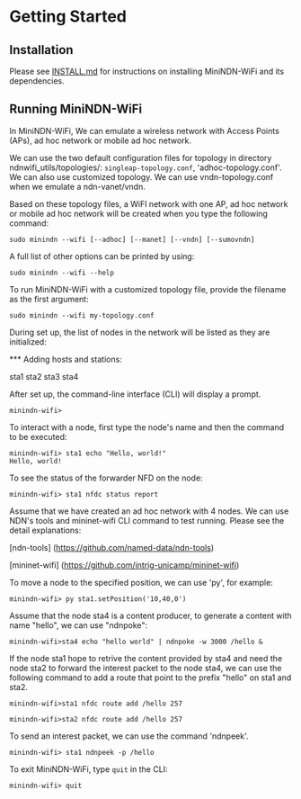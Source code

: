 Getting Started
===============

## Installation
Please see [INSTALL.md](../INSTALL.md) for instructions on installing MiniNDN-WiFi and its dependencies.

## Running MiniNDN-WiFi

In MiniNDN-WiFi, We can emulate a wireless network with Access Points (APs), ad hoc network or mobile ad hoc network.

We can use the two default configuration files for topology in directory ndnwifi_utils/topologies/: `singleap-topology.conf`, 'adhoc-topology.conf'. We can also use customized topology. We can use vndn-topology.conf when we emulate a ndn-vanet/vndn.

Based on these topology files, a WiFI network with one AP, ad hoc network or mobile ad hoc network will be created when you type the following command: 

    sudo minindn --wifi [--adhoc] [--manet] [--vndn] [--sumovndn]
    
A full list of other options can be printed by using:

    sudo minindn --wifi --help

To run MiniNDN-WiFi with a customized topology file, provide the filename as the first argument:

    sudo minindn --wifi my-topology.conf

During set up, the list of nodes in the network will be listed as they are initialized:

*** Adding hosts and stations:

sta1 sta2 sta3 sta4

After set up, the command-line interface (CLI) will display a prompt.

    minindn-wifi>

To interact with a node, first type the node's name and then the command to be executed:

    minindn-wifi> sta1 echo "Hello, world!"
    Hello, world!

To see the status of the forwarder NFD on the node:

    minindn-wifi> sta1 nfdc status report

Assume that we have created an ad hoc network with 4 nodes. We can use NDN's tools and mininet-wifi CLI command to test running. Please see the detail explanations:

   [ndn-tools] (https://github.com/named-data/ndn-tools)
   
   [mininet-wifi] (https://github.com/intrig-unicamp/mininet-wifi)

To move a node to the specified position, we can use 'py', for example:

    minindn-wifi> py sta1.setPosition('10,40,0')

Assume that the node sta4 is a content producer, to generate a content with name "hello", we can use "ndnpoke":

    minindn-wifi>sta4 echo "hello world" | ndnpoke -w 3000 /hello &
    
If the node sta1 hope to retrive the content provided by sta4 and need the node sta2 to forward the interest packet to the node sta4, we can use the following command to add a route that point to the prefix "hello" on sta1 and sta2.

    minindn-wifi>sta1 nfdc route add /hello 257
    
    minindn-wifi>sta2 nfdc route add /hello 257
    
To send an interest packet, we can use the command 'ndnpeek'.

    minindn-wifi> sta1 ndnpeek -p /hello
    
To exit MiniNDN-WiFi, type `quit` in the CLI:

    minindn-wifi> quit
